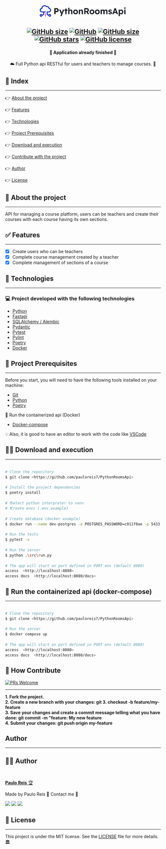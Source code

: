 <h1 align="center">
    <img src=".github/logo.svg" width="280" />
</h1>

<h2 align="center">

[![GitHub size](https://img.shields.io/github/repo-size/pauloreis7/PythonRoomsApi?color=purple)](https://github.com/pauloreis7/PythonRoomsApi/issues)
[![GitHub](https://img.shields.io/badge/types-TypeScript-%23007acc)](https://github.com/pauloreis7/PythonRoomsApi)
[![GitHub size](https://img.shields.io/github/last-commit/pauloreis7/PythonRoomsApi?color=%23964b00)](https://github.com/pauloreis7/PythonRoomsApi/commits)
[![GitHub stars](https://img.shields.io/github/stars/pauloreis7/PythonRoomsApi?color=%23f9d71c&style=flat)](https://github.com/pauloreis7/PythonRoomsApi/stargazers)
[![GitHub license](https://img.shields.io/github/license/pauloreis7/Foodfy)](https://github.com/pauloreis7/PythonRoomsApi/blob/master/LICENSE)

</h2>

<h4 align="center">🏁 Application already finished 🏁</h4>

<p align="center">☁️ Full Python api RESTful for users and teachers to manage courses. 📖</p>

## 🔗 Index

---

 <p>👉 <a href="#about">About the project</a> </p>
 <p>👉 <a href="#func">Features</a> </p>
 <p>👉 <a href="#techs">Technologies</a> </p>
 <p>👉 <a href="#requests">Project Prerequisites</a> </p>
 <p>👉 <a href="#work">Download and execution</a> </p>
 <p>👉 <a href="#contribute">Contribute with the project</a> </p>
 <p>👉 <a href="#author">Author</a> </p>
 <p>👉 <a href="#license">License</a> </p>

<a id="about"></a>

## 🔎 About the project

---

<p>API for managing a course platform, users can be teachers and create their courses with each course having its own sections.</p>

<a id="func"></a>

## ✅ Features

---

-   [x] Create users who can be teachers
-   [x] Complete course management created by a teacher
-   [x] Complete management of sections of a course

<a id="techs"></a>

## 🧪 Technologies

---

### 💻 Project developed with the following technologies

-   [Python](https://www.python.org/)
-   [Fastapi](https://fastapi.tiangolo.com/)
-   [SQLAlchemy / Alembic](https://www.sqlalchemy.org/)
-   [Pydantic](https://pydantic-docs.helpmanual.io/)
-   [Pytest](https://docs.pytest.org/en/7.1.x/)
-   [Pylint](https://pylint.pycqa.org/en/latest/)
-   [Poetry](https://python-poetry.org/)
-   [Docker](https://www.docker.com/)

<a id="requests"></a>

## 🚨 Project Prerequisites

---

Before you start, you will need to have the following tools installed on your machine:

-   [Git](https://git-scm.com)
-   [Python](https://www.python.org/)
-   [Poetry](https://python-poetry.org/)

🐳 Run the containerized api (Docker)

-   [Docker-compose](https://docs.docker.com/compose/)

💡 Also, it is good to have an editor to work with the code like [VSCode](https://code.visualstudio.com/)

<a id="work"></a>

## 🏄‍♂️ Download and execution

---

```bash

# Clone the repository
$ git clone <https://github.com/pauloreis7/PythonRoomsApi>

# Install the project dependencies
$ poetry install

# ❗Select python interpreter to venv
# ❗Create envs (.env.example)

# Create database (docker example)
$ docker run --name dev-postgres -e POSTGRES_PASSWORD=c011f0ae -p 5433:5432 -d postgres

# Run the tests
$ pytest -v

# Run the server
$ python .\src\run.py

# The app will start on port defined in PORT env (default 8080)
access  <http://localhost:8080>
access docs  <http://localhost:8080/docs>

```

## 🐳 Run the containerized api (docker-compose)

---

```bash

# Clone the repository
$ git clone <https://github.com/pauloreis7/PythonRoomsApi>

# Run the server
$ docker compose up

# The app will start on port defined in PORT env (default 8080)
access  <http://localhost:8080>
access docs  <http://localhost:8080/docs>

```

<a id="contribute"></a>

## 🎉 How Contribute

[![PRs Welcome](https://img.shields.io/badge/PRs-welcome-brightgreen.svg?style=flat-square)](https://github.com/pauloreis7/PythonRoomsApi/pulls)

---

<b>1. Fork the project.</b> <br />
<b>2. Create a new branch with your changes: git 3. checkout -b feature/my-feature</b> <br />
<b>3. Save your changes and create a commit message telling what you have done: git commit -m "feature: My new feature</b> <br />
<b>4. Submit your changes: git push origin my-feature</b>

<a id="author"></a>

## Author

---

## 👨‍💻 Author

<a href="https://github.com/pauloreis7">

<img style="border-radius: 50%;" src="https://avatars1.githubusercontent.com/u/63323224?s=400&v=4" width="100px;" alt=""/>

<b>Paulo Reis</b> 🏆

</a>

<p>Made by Paulo Reis 🤴 Contact me 👋</p>

<a href = "mailto:paulosilvadosreis2057@gmail.com"><img src="https://img.shields.io/badge/Gmail-D14836?style=for-the-badge&logo=gmail&logoColor=white" target="_blank"></a>
<a href="https://www.linkedin.com/in/paulo-reis7/" target="_blank"><img src="https://img.shields.io/badge/-LinkedIn-%230077B5?style=for-the-badge&logo=linkedin&logoColor=white" target="_blank"></a>
<a href="https://www.instagram.com/pauloreis.7" target="_blank"><img src="https://img.shields.io/badge/-Instagram-%23E4405F?style=for-the-badge&logo=instagram&logoColor=white" target="_blank"></a>

<a id="license"></a>

## 📝 License

---

This project is under the MIT license. See the [LICENSE](LICENSE) file for more details.🏛️

